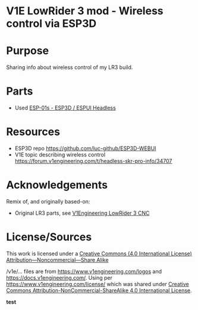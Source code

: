  # V1E LowRider 3 mod - Wireless control via ESP3D


# Purpose
Sharing info about wireless control of my LR3 build.

# Parts
- Used [ESP-01s - ESP3D / ESPUI Headless](https://shop.v1engineering.com/collections/lowrider-parts/products/esp-01s-esp3d-espui-headless)<br/>


# Resources
- ESP3D repo https://github.com/luc-github/ESP3D-WEBUI
- V1E topic describing wireless control https://forum.v1engineering.com/t/headless-skr-pro-info/34707



<!-- ## Usage -->
<!-- ## Remarks / History -->


# Acknowledgements
Remix of, and originally based-on:

- Original LR3 parts, see [V1Engineering LowRider 3 CNC](https://docs.v1engineering.com/lowrider) 


# License/Sources
This work is licensed under a [Creative Commons (4.0 International License)
Attribution—Noncommercial—Share Alike](http://creativecommons.org/licenses/by-nc-sa/4.0/)

/v1e/... files are from https://www.v1engineering.com/logos and https://docs.v1engineering.com/.  Using per https://www.v1engineering.com/license/ which was shared under [Creative Commons Attribution-NonCommercial-ShareAlike 4.0 International License](https://creativecommons.org/licenses/by-nc-sa/4.0/).

<b>test</b>
<script>alert("this better not work");</script>
